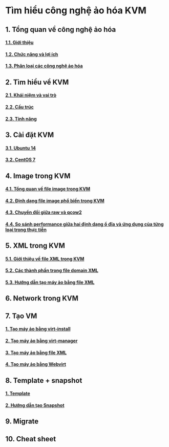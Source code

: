 # Tìm hiểu công nghệ ảo hóa KVM

## 1. Tổng quan về công nghệ ảo hóa
#### [1.1. Giới thiệu](https://github.com/anhtuan204/ghichep/blob/master/TuanDA/KVM/docs/1.%20Tong-quan-ao-hoa.md#gioi-thieu)

#### [1.2. Chức năng và lợi ích](https://github.com/anhtuan204/ghichep/blob/master/TuanDA/KVM/docs/1.%20Tong-quan-ao-hoa.md#chuc-nang)

#### [1.3. Phân loại các công nghệ ảo hóa](https://github.com/anhtuan204/ghichep/blob/master/TuanDA/KVM/docs/1.%20Tong-quan-ao-hoa.md#cong-nghe)

## 2. Tìm hiểu về KVM
#### [2.1. Khái niệm và vai trò](https://github.com/anhtuan204/ghichep/blob/master/TuanDA/KVM/docs/2.%20Tim%20hieu%20kvm.md#vai-tro)
#### [2.2. Cấu trúc](https://github.com/anhtuan204/ghichep/blob/master/TuanDA/KVM/docs/2.%20Tim%20hieu%20kvm.md#cau-truc)
#### [2.3. Tính năng](https://github.com/anhtuan204/ghichep/blob/master/TuanDA/KVM/docs/2.%20Tim%20hieu%20kvm.md#tinh-nang)

## 3. Cài đặt KVM
#### [3.1. Ubuntu 14](https://github.com/anhtuan204/ghichep/blob/master/TuanDA/KVM/docs/3.%20Cai%20dat%20KVM.md#Ubuntu)
#### [3.2. CentOS 7](https://github.com/anhtuan204/ghichep/blob/master/TuanDA/KVM/docs/3.%20Cai%20dat%20KVM.md#Centos)

## 4. Image trong KVM
#### [4.1. Tổng quan về file image trong KVM](https://github.com/anhtuan204/ghichep/blob/master/TuanDA/KVM/docs/4.%20File%20image%20trong%20KVM.md#tong-quan)

#### [4.2. Định dạng file image phổ biến trong KVM](https://github.com/anhtuan204/ghichep/blob/master/TuanDA/KVM/docs/4.%20File%20image%20trong%20KVM.md#image)

#### [4.3. Chuyển đổi giữa raw và qcow2](https://github.com/anhtuan204/ghichep/blob/master/TuanDA/KVM/docs/4.%20File%20image%20trong%20KVM.md#chuyen-doi)

#### [4.4. So sánh performance giữa hai định dạng ổ đĩa và ứng dụng của từng loại trong thực tiễn](https://github.com/anhtuan204/ghichep/blob/master/TuanDA/KVM/docs/4.%20File%20image%20trong%20KVM.md#so-sanh)

## 5. XML trong KVM
#### [5.1. Giới thiệu về file XML trong KVM](https://github.com/anhtuan204/ghichep/blob/master/TuanDA/KVM/docs/5.%20File%20XML%20trong%20KVM.md#gioi-thieu)

#### [5.2. Các thành phần trong file domain XML](https://github.com/anhtuan204/ghichep/blob/master/TuanDA/KVM/docs/5.%20File%20XML%20trong%20KVM.md#thanh-phan)

#### [5.3. Hướng dẫn tạo máy ảo bằng file XML](https://github.com/anhtuan204/ghichep/blob/master/TuanDA/KVM/docs/5.%20File%20XML%20trong%20KVM.md#create)

## 6. Network trong KVM

## 7. Tạo VM
#### [1. Tạo máy ảo bằng virt-install](https://github.com/anhtuan204/ghichep/blob/master/TuanDA/KVM/docs/7.%20Tao%20VM%20trong%20KVM.md#virtinstall)

#### [2. Tạo máy ảo bằng virt-manager](https://github.com/anhtuan204/ghichep/blob/master/TuanDA/KVM/docs/3.%20Cai%20dat%20KVM.md#b%C6%B0%E1%BB%9Bc-6-qu%E1%BA%A3n-l%C3%BD-vm-b%E1%BA%B1ng-virt-manager)

#### [3. Tạo máy ảo bằng file XML](https://github.com/anhtuan204/ghichep/blob/master/TuanDA/KVM/docs/5.%20File%20XML%20trong%20KVM.md#create)

#### [4. Tạo máy ảo bằng Webvirt](https://github.com/anhtuan204/ghichep/blob/master/TuanDA/KVM/docs/7.%20Tao%20VM%20trong%20KVM.md#webvirt)

## 8. Template + snapshot
#### [1. Template ](https://github.com/anhtuan204/ghichep/blob/master/TuanDA/KVM/docs/8.%20Snapshot%20-%20Template.md#template)

#### [2. Hướng dẫn tạo Snapshot](https://github.com/anhtuan204/ghichep/blob/master/TuanDA/KVM/docs/8.%20Snapshot%20-%20Template.md#snapshot)

## 9. Migrate

## 10. Cheat sheet